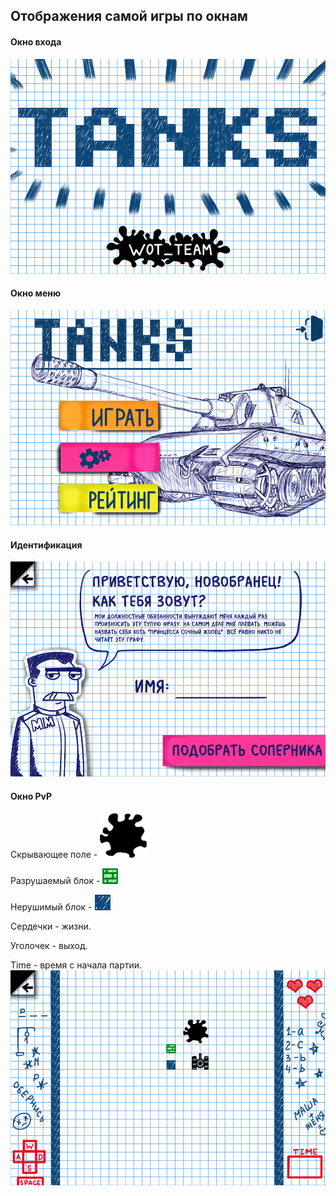 ## Отображения самой игры по окнам

#### Окно входа
![Interf_1](img/Interf_1.png)


#### Окно меню
![Show_Int2](img/Show_Int2.png)


#### Идентификация
![Show_Int3](img/Show_Int3.png)


#### Окно PvP
Скрывающее поле - ![Klaksa](pvp_draw/Klaksa.png)

Разрушаемый блок - ![Ner_blok](pvp_draw/Ner_blok.png) 

Нерушимый блок - ![Nerush_blok](pvp_draw/Nerush_blok.png)

Сердечки - жизни.

Уголочек - выход.

Time - время с начала партии.
![Board](img/Board.png)

